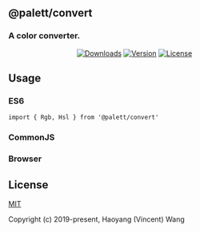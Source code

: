 ## @palett/convert
### A color converter.

<p align="center">
  <a href="https://npmcharts.com/compare/@palett/convert?minimal=true"><img src="https://img.shields.io/npm/dm/@palett/convert.svg" alt="Downloads"></a>
  <a href="https://www.npmjs.com/package/@palett/convert"><img src="https://img.shields.io/npm/v/@palett/convert.svg" alt="Version"></a>
  <a href="https://www.npmjs.com/package/@palett/convert"><img src="https://img.shields.io/npm/l/@palett/convert.svg" alt="License"></a>
</p>

## Usage
    
### ES6
    import { Rgb, Hsl } from '@palett/convert'
    
### CommonJS

### Browser
    
## License

[MIT](http://opensource.org/licenses/MIT)

Copyright (c) 2019-present, Haoyang (Vincent) Wang
